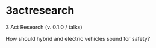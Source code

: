 # 3actresearch
3 Act Research  (v. 0.1.0 / talks)

How should hybrid and electric vehicles sound for safety?
